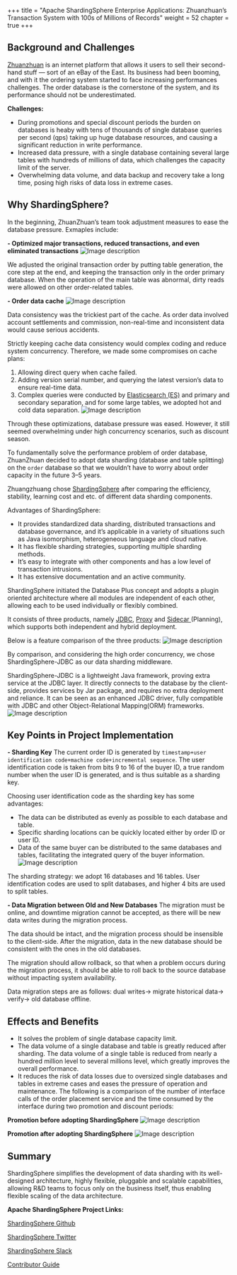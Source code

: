 +++ 
title = "Apache ShardingSphere Enterprise Applications: Zhuanzhuan’s Transaction System with 100s of Millions of Records"
weight = 52
chapter = true 
+++

## Background and Challenges
[Zhuanzhuan](https://www.zhuanzhuan.com/index.html) is an internet platform that allows it users to sell their second-hand stuff — sort of an eBay of the East. Its business had been booming, and with it the ordering system started to face increasing performances challenges. The order database is the cornerstone of the system, and its performance should not be underestimated.

**Challenges:**

- During promotions and special discount periods the burden on databases is heaby with tens of thousands of single database queries per second (qps) taking up huge database resources, and causing a significant reduction in write performance.
- Increased data pressure, with a single database containing several large tables with hundreds of millions of data, which challenges the capacity limit of the server.
- Overwhelming data volume, and data backup and recovery take a long time, posing high risks of data loss in extreme cases.

## Why ShardingSphere?
In the beginning, ZhuanZhuan’s team took adjustment measures to ease the database pressure. Exmaples include:

**- Optimized major transactions, reduced transactions, and even eliminated transactions**
![Image description](https://dev-to-uploads.s3.amazonaws.com/uploads/articles/jgvh0xy3l3xvjkbn7c4j.png)
 

We adjusted the original transaction order by putting table generation, the core step at the end, and keeping the transaction only in the order primary database. When the operation of the main table was abnormal, dirty reads were allowed on other order-related tables.

**- Order data cache**
![Image description](https://dev-to-uploads.s3.amazonaws.com/uploads/articles/8ueib5czc3uni28w0yk5.png)
 

Data consistency was the trickiest part of the cache. As order data involved account settlements and commission, non-real-time and inconsistent data would cause serious accidents.

Strictly keeping cache data consistency would complex coding and reduce system concurrency. Therefore, we made some compromises on cache plans:

1. Allowing direct query when cache failed.
2. Adding version serial number, and querying the latest version’s data to ensure real-time data.
3. Complex queries were conducted by [Elasticsearch (ES)](https://www.elastic.co/) and primary and secondary separation, and for some large tables, we adopted hot and cold data separation.
![Image description](https://dev-to-uploads.s3.amazonaws.com/uploads/articles/k92mmvjo5y2ldbkskqc6.png)
 

Through these optimizations, database pressure was eased. However, it still seemed overwhelming under high concurrency scenarios, such as discount season.

To fundamentally solve the performance problem of order database, ZhuanZhuan decided to adopt data sharding (database and table splitting) on the `order` database so that we wouldn’t have to worry about order capacity in the future 3–5 years.

Zhuangzhuang chose [ShardingSphere](https://shardingsphere.apache.org/) after comparing the efficiency, stability, learning cost and etc. of different data sharding components.

Advantages of ShardingSphere:

- It provides standardized data sharding, distributed transactions and database governance, and it’s applicable in a variety of situations such as Java isomorphism, heterogeneous language and cloud native.
- It has flexible sharding strategies, supporting multiple sharding methods.
- It’s easy to integrate with other components and has a low level of transaction intrusions.
- It has extensive documentation and an active community.

ShardingSphere initiated the Database Plus concept and adopts a plugin oriented architecture where all modules are independent of each other, allowing each to be used individually or flexibly combined.

It consists of three products, namely [JDBC](https://shardingsphere.apache.org/), [Proxy](https://shardingsphere.apache.org/document/current/en/overview/#shardingsphere-proxy) and [Sidecar ](https://shardingsphere.apache.org/document/current/en/overview/#shardingsphere-sidecartodo)(Planning), which supports both independent and hybrid deployment.

Below is a feature comparison of the three products:
![Image description](https://dev-to-uploads.s3.amazonaws.com/uploads/articles/7517wpdgk6gmgb0s8202.png)
 

By comparison, and considering the high order concurrency, we chose ShardingSphere-JDBC as our data sharding middleware.

ShardingSphere-JDBC is a lightweight Java framework, proving extra service at the JDBC layer. It directly connects to the database by the client-side, provides services by Jar package, and requires no extra deployment and reliance. It can be seen as an enhanced JDBC driver, fully compatible with JDBC and other Object-Relational Mapping(ORM) frameworks.
![Image description](https://dev-to-uploads.s3.amazonaws.com/uploads/articles/luou74i1f1gpgowequk9.png)
 

## Key Points in Project Implementation

**- Sharding Key**
The current order ID is generated by `timestamp+user identification code+machine code+incremental sequence`. The user identification code is taken from bits 9 to 16 of the buyer ID, a true random number when the user ID is generated, and is thus suitable as a sharding key.

Choosing user identification code as the sharding key has some advantages:

- The data can be distributed as evenly as possible to each database and table.
- Specific sharding locations can be quickly located either by order ID or user ID.
- Data of the same buyer can be distributed to the same databases and tables, facilitating the integrated query of the buyer information.
![Image description](https://dev-to-uploads.s3.amazonaws.com/uploads/articles/jkilhtbnnwk9gcdn7l5x.png)
 
The sharding strategy: we adopt 16 databases and 16 tables. User identification codes are used to split databases, and higher 4 bits are used to split tables.

**- Data Migration between Old and New Databases**
The migration must be online, and downtime migration cannot be accepted, as there will be new data writes during the migration process.

The data should be intact, and the migration process should be insensible to the client-side. After the migration, data in the new database should be consistent with the ones in the old databases.

The migration should allow rollback, so that when a problem occurs during the migration process, it should be able to roll back to the source database without impacting system availability.

Data migration steps are as follows: dual writes-> migrate historical data-> verify-> old database offline.

## Effects and Benefits

- It solves the problem of single database capacity limit.
- The data volume of a single database and table is greatly reduced after sharding. The data volume of a single table is reduced from nearly a hundred million level to several millions level, which greatly improves the overall performance.
- It reduces the risk of data losses due to oversized single databases and tables in extreme cases and eases the pressure of operation and maintenance.
The following is a comparison of the number of interface calls of the order placement service and the time consumed by the interface during two promotion and discount periods:

**Promotion before adopting ShardingSphere**
![Image description](https://dev-to-uploads.s3.amazonaws.com/uploads/articles/l8d6f5tchgq7uipwbip0.png)
 

**Promotion after adopting ShardingSphere**
![Image description](https://dev-to-uploads.s3.amazonaws.com/uploads/articles/3s9mtqhr0kpkecyz94kl.png)
 

## Summary
ShardingSphere simplifies the development of data sharding with its well-designed architecture, highly flexible, pluggable and scalable capabilities, allowing R&D teams to focus only on the business itself, thus enabling flexible scaling of the data architecture.

**Apache ShardingSphere Project Links:**

[ShardingSphere Github](https://github.com/apache/shardingsphere/issues?page=1&q=is%3Aopen+is%3Aissue+label%3A%22project%3A+OpenForce+2022%22)

[ShardingSphere Twitter](https://twitter.com/ShardingSphere)

[ShardingSphere Slack](https://join.slack.com/t/apacheshardingsphere/shared_invite/zt-sbdde7ie-SjDqo9~I4rYcR18bq0SYTg)

[Contributor Guide](https://shardingsphere.apache.org/community/cn/contribute/)